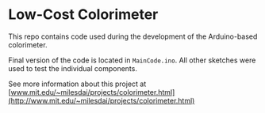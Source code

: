 # Low-Cost Colorimeter
This repo contains code used during the development of the Arduino-based colorimeter.

Final version of the code is located in `MainCode.ino`. All other sketches were used to test the individual components.

See more information about this project at [www.mit.edu/~milesdai/projects/colorimeter.html](http://www.mit.edu/~milesdai/projects/colorimeter.html)